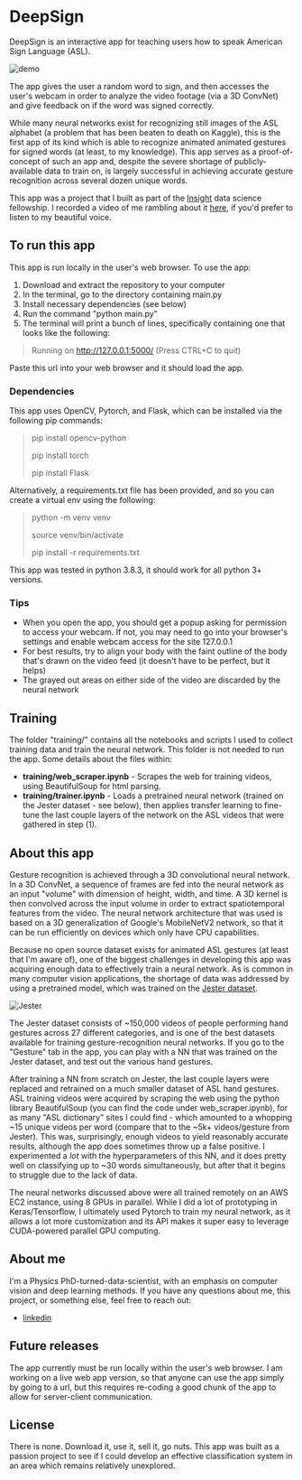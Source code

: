 # DeepSign

DeepSign is an interactive app for teaching users how to speak American Sign Language (ASL).

![demo](media/demo.gif)

The app gives the user a random word to sign, and then accesses the user's webcam in order to analyze the video footage (via a 3D ConvNet) and give feedback on if the word was signed correctly.

While many neural networks exist for recognizing still images of the ASL alphabet (a problem that has been beaten to death on Kaggle), this is the first app of its kind which is able to recognize animated animated gestures for signed words (at least, to my knowledge). This app serves as a proof-of-concept of such an app and, despite the severe shortage of publicly-available data to train on, is largely successful in achieving accurate gesture recognition across several dozen unique words.

This app was a project that I built as part of the [Insight](https://insightfellows.com/data-science) data science fellowship. I recorded a video of me rambling about it [here](https://www.youtube.com/watch?v=7WUowREyM6o), if you'd prefer to listen to my beautiful voice.

## To run this app

This app is run locally in the user's web browser. To use the app:

1. Download and extract the repository to your computer
2. In the terminal, go to the directory containing main.py
3. Install necessary dependencies (see below)
4. Run the command "python main.py"
5. The terminal will print a bunch of lines, specifically containing one that looks like the following:

> Running on http://127.0.0.1:5000/ (Press CTRL+C to quit)

Paste this url into your web browser and it should load the app.

### Dependencies

This app uses OpenCV, Pytorch, and Flask, which can be installed via the following pip commands:

> pip install opencv-python
>
> pip install torch
>
> pip install Flask

Alternatively, a requirements.txt file has been provided, and so you can create a virtual env using the following:

> python -m venv venv
>
> source venv/bin/activate
>
> pip install -r requirements.txt

This app was tested in python 3.8.3, it should work for all python 3+ versions.

### Tips

- When you open the app, you should get a popup asking for permission to access your webcam. If not, you may need to go into your browser's settings and enable webcam access for the site 127.0.0.1
- For best results, try to align your body with the faint outline of the body that's drawn on the video feed (it doesn't have to be perfect, but it helps)
- The grayed out areas on either side of the video are discarded by the neural network

## Training

The folder "training/" contains all the notebooks and scripts I used to collect training data and train the neural network. This folder is not needed to run the app. Some details about the files within:

- **training/web_scraper.ipynb** - Scrapes the web for training videos, using BeautifulSoup for html parsing.
- **training/trainer.ipynb** - Loads a pretrained neural network (trained on the Jester dataset - see below), then applies transfer learning to fine-tune the last couple layers of the network on the ASL videos that were gathered in step (1).


## About this app

Gesture recognition is achieved through a 3D convolutional neural network. In a 3D ConvNet, a sequence of frames are fed into the neural network as an input "volume" with dimension of height, width, and time. A 3D kernel is then convolved across the input volume in order to extract spatiotemporal features from the video. The neural network architecture that was used is based on a 3D generalization of Google's MobileNetV2 network, so that it can be run efficiently on devices which only have CPU capabilities.

Because no open source dataset exists for animated ASL gestures (at least that I'm aware of), one of the biggest challenges in developing this app was acquiring enough data to effectively train a neural network. As is common in many computer vision applications, the shortage of data was addressed by using a pretrained model, which was trained on the [Jester dataset](https://20bn.com/datasets/jester).

![Jester](media/jester.gif)

The Jester dataset consists of ~150,000 videos of people performing hand gestures across 27 different categories, and is one of the best datasets available for training gesture-recognition neural networks. If you go to the "Gesture" tab in the app, you can play with a NN that was trained on the Jester dataset, and test out the various hand gestures.

After training a NN from scratch on Jester, the last couple layers were replaced and retrained on a much smaller dataset of ASL hand gestures. ASL training videos were acquired by scraping the web using the python library BeautifulSoup (you can find the code under web_scraper.ipynb), for as many "ASL dictionary" sites I could find - which amounted to a whopping ~15 unique videos per word (compare that to the ~5k+ videos/gesture from Jester). This was, surprisingly, enough videos to yield reasonably accurate results, although the app does sometimes throw up a false positive. I experimented a *lot* with the hyperparameters of this NN, and it does pretty well on classifying up to ~30 words simultaneously, but after that it begins to struggle due to the lack of data.

The neural networks discussed above were all trained remotely on an AWS EC2 instance, using 8 GPUs in parallel. While I did a lot of prototyping in Keras/Tensorflow, I ultimately used Pytorch to train my neural network, as it allows a lot more customization and its API makes it super easy to leverage CUDA-powered parallel GPU computing.


## About me

I'm a Physics PhD-turned-data-scientist, with an emphasis on computer vision and deep learning methods. If you have any questions about me, this project, or something else, feel free to reach out:

* [linkedin](https://www.linkedin.com/in/jeffsrobertson/)

## Future releases

The app currently must be run locally within the user's web browser. I am working on a live web app version, so that anyone can use the app simply by going to a url, but this requires re-coding a good chunk of the app to allow for server-client communication.

## License

There is none. Download it, use it, sell it, go nuts. This app was built as a passion project to see if I could develop an effective classification system in an area which remains relatively unexplored.


